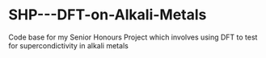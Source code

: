 # SHP---DFT-on-Alkali-Metals
Code base for my Senior Honours Project which involves using DFT to test for supercondictivity in alkali metals
